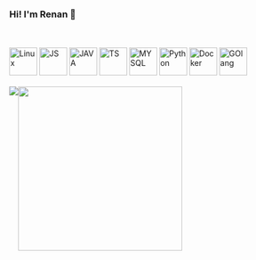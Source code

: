 ### Hi! I'm Renan  👋

<br>
<br>

<div style="display: inline_block">
  <img alt="Linux" height=50 width=50 src="https://cdn.jsdelivr.net/gh/devicons/devicon@latest/icons/linux/linux-original.svg" />
  <img alt="JS" height=50 width=50 src="https://cdn.jsdelivr.net/gh/devicons/devicon@latest/icons/javascript/javascript-original.svg" />
  <img alt="JAVA" height=50 width=50 src="https://cdn.jsdelivr.net/gh/devicons/devicon@latest/icons/java/java-original-wordmark.svg" />
  <img alt="TS" height=50 width=50 src="https://cdn.jsdelivr.net/gh/devicons/devicon@latest/icons/typescript/typescript-original.svg" />
  <img alt="MYSQL" height=50 width=50 src="https://cdn.jsdelivr.net/gh/devicons/devicon@latest/icons/mysql/mysql-original-wordmark.svg" />
  <img alt="Python" height=50 width=50 src="https://cdn.jsdelivr.net/gh/devicons/devicon@latest/icons/python/python-original.svg" />
  <img alt="Docker" height=50 width=50 src="https://cdn.jsdelivr.net/gh/devicons/devicon@latest/icons/docker/docker-original.svg" />
  <img alt="GOlang" height=50 width=50 src="https://cdn.jsdelivr.net/gh/devicons/devicon@latest/icons/go/go-original-wordmark.svg" />
          
          
          
          
</div>



<br>

<div style="display: flex">

<picture>
  <source
    srcset="https://github-readme-stats.vercel.app/api?username=Renanziin-Nt&show_icons=true&theme=dark"
    media="(prefers-color-scheme: dark)"
  />
  <source
    srcset="https://github-readme-stats.vercel.app/api?username=Renanziin-Nt&show_icons=true&theme=react"
    media="(prefers-color-scheme: light), (prefers-color-scheme: no-preference)"
  />
  <img src="https://github-readme-stats.vercel.app/api?username=Renanziin-Nt&show_icons=true" />
</picture>
  <img height=295 width=295 src="https://github-readme-stats.vercel.app/api/top-langs/?username=Renanziin-Nt&layout=compact&theme=react">

</div>




